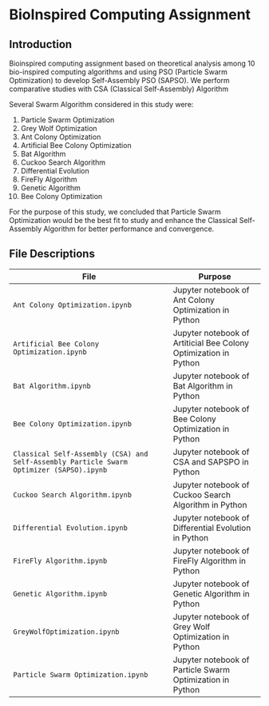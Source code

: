 # BioInspired Computing Assignment
## Introduction
Bioinspired computing assignment based on theoretical analysis among 10 bio-inspired computing algorithms and using PSO (Particle Swarm Optimization) to develop Self-Assembly PSO (SAPSO). We perform comparative studies with CSA (Classical Self-Assembly) Algorithm


Several Swarm Algorithm considered in this study were:
1. Particle Swarm Optimization
2. Grey Wolf Optimization
3. Ant Colony Optimization
4. Artificial Bee Colony Optimization
5. Bat Algorithm
6. Cuckoo Search Algorithm
7. Differential Evolution
8. FireFly Algorithm
9. Genetic Algorithm
10. Bee Colony Optimization

For the purpose of this study, we concluded that Particle Swarm Optimization would be the best fit to study and enhance the Classical Self-Assembly Algorithm for better performance and convergence.

## File Descriptions
 | File | Purpose |
   | ---  | --- |
| `Ant Colony Optimization.ipynb`                                                          | Jupyter notebook of Ant Colony Optimization in Python            |
| `Artificial Bee Colony Optimization.ipynb`                                               | Jupyter notebook of Artiticial Bee Colony Optimization in Python |
| `Bat Algorithm.ipynb`                                                                    | Jupyter notebook of Bat Algorithm in Python                      |
| `Bee Colony Optimization.ipynb`                                                          | Jupyter notebook of Bee Colony Optimization in Python            |
| `Classical Self-Assembly (CSA) and Self-Assembly Particle Swarm Optimizer (SAPSO).ipynb` | Jupyter notebook of CSA and SAPSPO in Python                     |
| `Cuckoo Search Algorithm.ipynb `                                                         | Jupyter notebook of Cuckoo Search Algorithm in Python            |
| `Differential Evolution.ipynb`                                                           | Jupyter notebook of Differential Evolution in Python             |
| `FireFly Algorithm.ipynb`                                                                | Jupyter notebook of FireFly Algorithm in Python                  |
| `Genetic Algorithm.ipynb`                                                                | Jupyter notebook of Genetic Algorithm in Python                  |
| `GreyWolfOptimization.ipynb`                                                             | Jupyter notebook of Grey Wolf Optimization in Python             |
| `Particle Swarm Optimization.ipynb`                                                      | Jupyter notebook of Particle Swarm Optimization in Python        |
